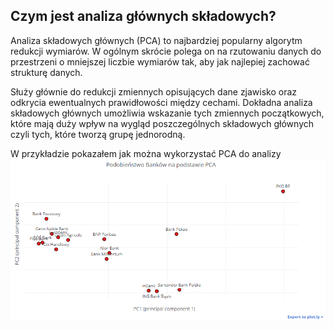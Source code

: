 ## Czym jest analiza głównych składowych?
Analiza składowych głównych (PCA) to najbardziej popularny algorytm redukcji wymiarów. W ogólnym skrócie polega on na rzutowaniu danych do przestrzeni o mniejszej liczbie wymiarów tak, aby jak najlepiej zachować strukturę danych.

Służy głównie do redukcji zmiennych opisujących dane zjawisko oraz odkrycia ewentualnych prawidłowości między cechami. Dokładna analiza składowych głównych umożliwia wskazanie tych zmiennych początkowych, które mają duży wpływ na wygląd poszczególnych składowych głównych czyli tych, które tworzą grupę jednorodną.

W przykładzie pokazałem jak można wykorzystać PCA do analizy
![alt text](https://raw.githubusercontent.com/MamczurMiroslaw/PCA/master/images/PCA_Banki.png)
